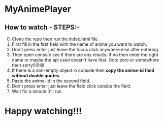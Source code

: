 # MyAnimePlayer

## How to watch - STEPS:-

0. Clone the repo then run the index.html file.
1. First fill in the first field with the name of anime you want to watch.
2. Don't press enter just leave the focus click anywhere else after entering.
3. Then open console see if there are any results. If no then enter the right name or maybe the api used doesn't have that.
  Goto zoro or somewhere then sorry!!😢😅
4. If there is a non-empty object in console then <b>copy the anime-id field without double quotes</b>.
5. Paste the anime-id in the second field.
6. Don't press enter just leave the field click outside the field.
7. Wait for a minute it'll run.


# Happy watching!!!
